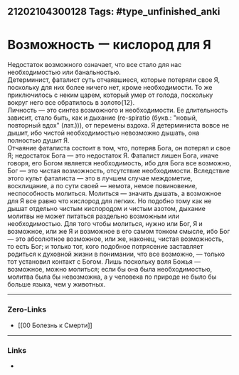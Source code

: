 21202104300128
Tags: #type_unfinished_anki
---
# Возможность ー кислород для Я

Недостаток возможного означает, что все стало для нас необходимостью или банальностью.<br>Детерминист, фаталист суть отчаявшиеся, которые потеряли свое Я, поскольку для них более ничего нет, кроме необходимости. То же приключилось с неким царем, который умер от голода, поскольку вокруг него все обратилось в золото{12}.<br>Личность — это синтез возможного и необходимости. Ее длительность зависит, стало быть, как и дыхание (re-spiratio (букв.: "новый, повторный вдох" (лат.))), от перемены вздоха. Я детерминиста вовсе не дышит, ибо чистой необходимостью невозможно дышать, она полностью душит Я.<br>Отчаяние фаталиста состоит в том, что, потеряв Бога, он потерял и свое Я; недостаток Бога — это недостаток Я. Фаталист лишен Бога, иначе говоря, его Богом является необходимость, ибо для Бога все возможно, Бог — это чистая возможность, отсутствие необходимости. Вследствие этого культ фаталиста — это в лучшем случае междометие, восклицание, а по сути своей — немота, немое повиновение, неспособность молиться. Молиться — значить дышать, а возможное для Я все равно что кислород для легких. Но подобно тому как не дышат отдельно чистым кислородом и чистым азотом, дыхание молитвы не может питаться раздельно возможным или необходимостью. Для того чтобы молиться, нужно или Бог, Я и возможное, или же Я и возможное в его самом тонком смысле, ибо Бог — это абсолютное возможное, или же, наконец, чистая возможность, то есть Бог; и только тот, кого подобное потрясение заставляет родиться к духовной жизни в понимании, что все возможно, — только тот установил контакт с Богом. Лишь поскольку воля Божья — возможное, можно молиться; если бы она была необходимостью, молитва была бы невозможна, а у человека по природе не было бы больше языка, чем у животных.

---
### Zero-Links
- [[00 Болезнь к Смерти]]
---
### Links
-